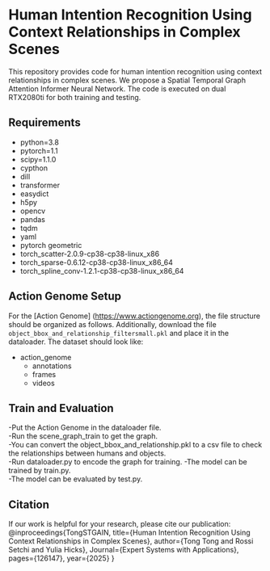 # **Human Intention Recognition Using Context Relationships in Complex Scenes**

This repository provides code for human intention recognition using context relationships in complex scenes. We propose a Spatial Temporal Graph Attention Informer Neural Network. The code is executed on dual RTX2080ti for both training and testing.

## **Requirements**

- python=3.8
- pytorch=1.1
- scipy=1.1.0
- cypthon
- dill
- transformer
- easydict
- h5py
- opencv
- pandas
- tqdm
- yaml
- pytorch geometric
- torch_scatter-2.0.9-cp38-cp38-linux_x86
- torch_sparse-0.6.12-cp38-cp38-linux_x86_64
- torch_spline_conv-1.2.1-cp38-cp38-linux_x86_64

## Action Genome Setup

For the [Action Genome] (https://www.actiongenome.org), the file structure should be organized as follows. Additionally, download the file `object_bbox_and_relationship_filtersmall.pkl` and place it in the dataloader. The dataset should look like:

- action_genome 
    - annotations  
    - frames  
    - videos 

## Train and Evaluation

-Put the Action Genome in the dataloader file.  
-Run the scene_graph_train to get the graph.    
-You can convert the object_bbox_and_relationship.pkl to a csv file to check the relationships between humans and objects.  
-Run dataloader.py to encode the graph for training.
-The model can be trained by train.py.   
-The model can be evaluated by test.py.

## Citation

If our work is helpful for your research, please cite our publication:
@inproceedings{TongSTGAIN,
  title={Human Intention Recognition Using Context Relationships in Complex Scenes},
  author={Tong Tong and Rossi Setchi and Yulia Hicks},
  Journal={Expert Systems with Applications},
  pages={126147},
  year={2025}
}
